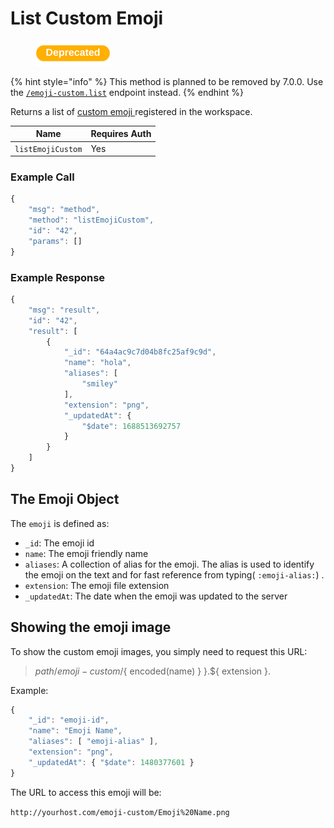 # List Custom Emoji

<figure><img src="../../../../../.gitbook/assets/Deprecated.png" alt=""><figcaption></figcaption></figure>

{% hint style="info" %}
This method is planned to be removed by 7.0.0. Use the [`/emoji-custom.list`](https://developer.rocket.chat/reference/api/rest-api/endpoints/content-management/custom-emoji-endpoints/list-custom-emojis) endpoint instead.
{% endhint %}

Returns a list of [custom emoji ](https://docs.rocket.chat/use-rocket.chat/workspace-administration/custom-emoji)registered in the workspace.

| Name              | Requires Auth |
| ----------------- | ------------- |
| `listEmojiCustom` | Yes           |

### Example Call

```javascript
{
    "msg": "method",
    "method": "listEmojiCustom",
    "id": "42",
    "params": []
}
```

### Example Response

```javascript
{
    "msg": "result",
    "id": "42",
    "result": [
        {
            "_id": "64a4ac9c7d04b8fc25af9c9d",
            "name": "hola",
            "aliases": [
                "smiley"
            ],
            "extension": "png",
            "_updatedAt": {
                "$date": 1688513692757
            }
        }
    ]
}
```

## The Emoji Object

The `emoji` is defined as:

* `_id`: The emoji id
* `name`: The emoji friendly name
* `aliases`: A collection of alias for the emoji. The alias is used to identify the emoji on the text and for fast reference from typing( `:emoji-alias:`) .
* `extension`: The emoji file extension
* `_updatedAt`: The date when the emoji was updated to the server

## Showing the emoji image

To show the custom emoji images, you simply need to request this URL:

> ${ path }/emoji-custom/${ encoded(name) } }.${ extension }.

Example:

```javascript
{
    "_id": "emoji-id",
    "name": "Emoji Name",
    "aliases": [ "emoji-alias" ],
    "extension": "png",
    "_updatedAt": { "$date": 1480377601 }
}
```

The URL to access this emoji will be:

`http://yourhost.com/emoji-custom/Emoji%20Name.png`
